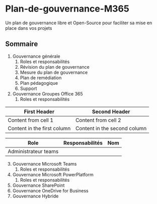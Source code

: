 # Plan-de-gouvernance-M365
Un plan de gouvernance libre et Open-Source pour faciliter sa mise en place dans vos projets

## Sommaire
1. Gouvernance générale
   1. Roles et responsabilités
   2. Révision du plan de gouvernance
   3. Mesure du plan de gouvernance
   4. Plan de remédiation
   5. Plan pédagogique
   6. Support
2. Gouvernance Groupes Office 365
   1. Roles et responsabilités

First Header | Second Header
------------ | -------------
Content from cell 1 | Content from cell 2
Content in the first column | Content in the second column

   Role | Responsabilités | Nom
   ------------|---------------------------------------------|--------------------------
   Administrateur teams | |
   
   
3. Gouvernance Microsoft Teams
   1. Roles et responsabilités
4. Gouvernance Microsoft PowerPlatform
   1. Roles et responsabilités
5. Gouvernance SharePoint
6. Gouvernance OneDrive for Business
7. Gouvernance Hybride
